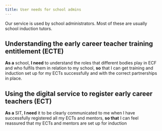 ```yaml
---
title: User needs for school admins
---
```


Our service is used by school administrators. Most of these are usually school induction tutors.

## Understanding the early career teacher training entitlement (ECTE)

**As a** school, **I need** to understand the roles that different bodies play in ECF and who fulfils them in relation to my school, **so** that I can get training and induction set up for my ECTs successfully and with the correct partnerships in place.

## Using the digital service to register early career teachers (ECT)

**As a** SIT, **I need** it to be clearly communicated to me when I have successfully registered all my ECTs and mentors, **so that** I can feel reassured that my ECTs and mentors are set up for induction 
